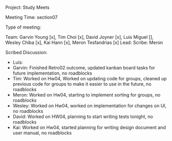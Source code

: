 
Project: Study Meets

Meeting Time: section07

Type of meeting: <daily scrum>

Team: Garvin Young [x], Tim Choi [x], David Joyner [x], Luis Miguel [], Wesley Chiba [x], Kai Hann [x], Meron Tesfandrias [x]
Lead: 
Scribe: Meron

Scribed Discussion:

* Luis: 
* Garvin: Finished Retro02 outcome, updated kanban board tasks for future implementation, no roadblocks
* Tim: Worked on Hw04, Worked on updating code for groups, cleaned up previous code for groups to make it easier to use in the future, no roadblocks
* Meron: Worked on Hw04, starting to implement sorting for groups, no roadblocks
* Wesley: Worked on Hw04, worked on implementation for changes on UI, no roadblocks
* David: Worked on HW04, planning to start writing tests tonight, no roadblocks
* Kai: Worked on Hw04, started planning for writing design document and user manual, no roadblocks
